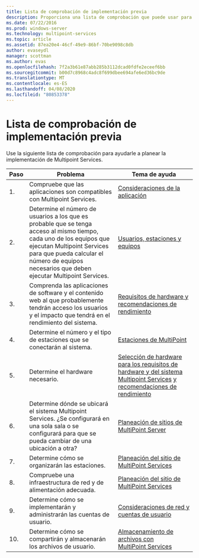 ```yaml
---
title: Lista de comprobación de implementación previa
description: Proporciona una lista de comprobación que puede usar para planear la implementación de Multipoint Services.
ms.date: 07/22/2016
ms.prod: windows-server
ms.technology: multipoint-services
ms.topic: article
ms.assetid: 87ea20e4-46cf-49e9-86bf-70be9098c8db
author: evaseydl
manager: scottman
ms.author: evas
ms.openlocfilehash: 7f2a3b61e87abb285b3112dcad0fdfe2eceef6bb
ms.sourcegitcommit: b00d7c8968c4adc8f699dbee694afe6ed36bc9de
ms.translationtype: MT
ms.contentlocale: es-ES
ms.lasthandoff: 04/08/2020
ms.locfileid: "80853378"
---
```

# <a name="predeployment-checklist"></a>Lista de comprobación de implementación previa
Use la siguiente lista de comprobación para ayudarle a planear la implementación de Multipoint Services.  
  
|Paso|Problema|Tema de ayuda|  
|--------|---------|--------------|  
|1.|Compruebe que las aplicaciones son compatibles con Multipoint Services.|[Consideraciones de la aplicación](Application-Considerations.md)|  
|2.|Determine el número de usuarios a los que es probable que se tenga acceso al mismo tiempo, cada uno de los equipos que ejecutan Multipoint Services para que pueda calcular el número de equipos necesarios que deben ejecutar Multipoint Services.|[Usuarios, estaciones y equipos](MultiPoint-services-Site-Planning.md#users-stations-and-computers)|  
|3.|Comprenda las aplicaciones de software y el contenido web al que probablemente tendrán acceso los usuarios y el impacto que tendrá en el rendimiento del sistema.|[Requisitos de hardware y recomendaciones de rendimiento](hardware-and-performance-recommendations.md)|  
|4.|Determine el número y el tipo de estaciones que se conectarán al sistema.|[Estaciones de MultiPoint](MultiPoint-services-Stations.md)|  
|5.|Determine el hardware necesario.|[Selección de hardware para los requisitos de hardware y del sistema Multipoint Services](Selecting-Hardware-for-Your-MultiPoint-services-System.md) [y recomendaciones de rendimiento](hardware-and-performance-recommendations.md)|  
|6.|Determine dónde se ubicará el sistema Multipoint Services. ¿Se configurará en una sola sala o se configurará para que se pueda cambiar de una ubicación a otra?|[Planeación de sitios de MultiPoint Server](MultiPoint-services-Site-Planning.md)|  
|7.|Determine cómo se organizarán las estaciones.|[Planeación del sitio de MultiPoint Services](MultiPoint-services-Site-Planning.md)|  
|8.|Compruebe una infraestructura de red y de alimentación adecuada.|[Planeación del sitio de MultiPoint Services](MultiPoint-services-Site-Planning.md)|  
|9.|Determine cómo se implementarán y administrarán las cuentas de usuario.|[Consideraciones de red y cuentas de usuario](Network-Considerations-and-User-Accounts.md)|  
|10.|Determine cómo se compartirán y almacenarán los archivos de usuario.|[Almacenamiento de archivos con MultiPoint Services](Storing-Files-with-MultiPoint-services.md)|